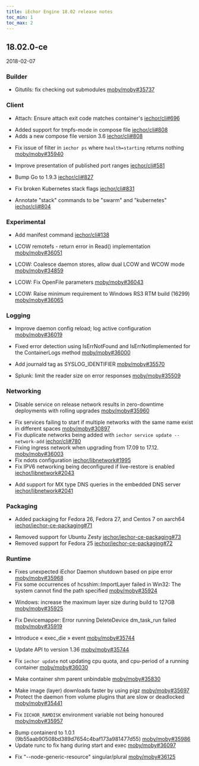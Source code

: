 ```yaml
---
title: iEchor Engine 18.02 release notes
toc_min: 1
toc_max: 2
---
```


## 18.02.0-ce
2018-02-07

### Builder

- Gitutils: fix checking out submodules [moby/moby#35737](https://github.com/moby/moby/pull/35737)

### Client

* Attach: Ensure attach exit code matches container's [iechor/cli#696](https://github.com/iechor/cli/pull/696)
+ Added support for tmpfs-mode in compose file [iechor/cli#808](https://github.com/iechor/cli/pull/808)
+ Adds a new compose file version 3.6 [iechor/cli#808](https://github.com/iechor/cli/pull/808)
- Fix issue of filter in `iechor ps` where `health=starting` returns nothing [moby/moby#35940](https://github.com/moby/moby/pull/35940)
+ Improve presentation of published port ranges [iechor/cli#581](https://github.com/iechor/cli/pull/581)
* Bump Go to 1.9.3 [iechor/cli#827](https://github.com/iechor/cli/pull/827)
- Fix broken Kubernetes stack flags [iechor/cli#831](https://github.com/iechor/cli/pull/831)
* Annotate "stack" commands to be "swarm" and "kubernetes" [iechor/cli#804](https://github.com/iechor/cli/pull/804)

### Experimental

+ Add manifest command [iechor/cli#138](https://github.com/iechor/cli/pull/138)
* LCOW remotefs - return error in Read() implementation [moby/moby#36051](https://github.com/moby/moby/pull/36051)
+ LCOW: Coalesce daemon stores, allow dual LCOW and WCOW mode [moby/moby#34859](https://github.com/moby/moby/pull/34859)
- LCOW: Fix OpenFile parameters [moby/moby#36043](https://github.com/moby/moby/pull/36043)
* LCOW: Raise minimum requirement to Windows RS3 RTM build (16299) [moby/moby#36065](https://github.com/moby/moby/pull/36065)

### Logging

* Improve daemon config reload; log active configuration [moby/moby#36019](https://github.com/moby/moby/pull/36019)
- Fixed error detection using IsErrNotFound and IsErrNotImplemented for the ContainerLogs method [moby/moby#36000](https://github.com/moby/moby/pull/36000)
+ Add journald tag as SYSLOG_IDENTIFIER [moby/moby#35570](https://github.com/moby/moby/pull/35570)
* Splunk: limit the reader size on error responses [moby/moby#35509](https://github.com/moby/moby/pull/35509)

### Networking

* Disable service on release network results in zero-downtime deployments with rolling upgrades [moby/moby#35960](https://github.com/moby/moby/pull/35960)
- Fix services failing to start if multiple networks with the same name exist in different spaces [moby/moby#30897](https://github.com/moby/moby/pull/30897)
- Fix duplicate networks being added with `iechor service update --network-add` [iechor/cli#780](https://github.com/iechor/cli/pull/780)
- Fixing ingress network when upgrading from 17.09 to 17.12. [moby/moby#36003](https://github.com/moby/moby/pull/36003)
- Fix ndots configuration [iechor/libnetwork#1995](https://github.com/iechor/libnetwork/pull/1995)
- Fix IPV6 networking being deconfigured if live-restore is enabled [iechor/libnetwork#2043](https://github.com/iechor/libnetwork/pull/2043)
+ Add support for MX type DNS queries in the embedded DNS server [iechor/libnetwork#2041](https://github.com/iechor/libnetwork/pull/2041)

### Packaging

+ Added packaging for Fedora 26, Fedora 27, and Centos 7 on aarch64 [iechor/iechor-ce-packaging#71](https://github.com/iechor/iechor-ce-packaging/pull/71)
- Removed support for Ubuntu Zesty [iechor/iechor-ce-packaging#73](https://github.com/iechor/iechor-ce-packaging/pull/73)
- Removed support for Fedora 25 [iechor/iechor-ce-packaging#72](https://github.com/iechor/iechor-ce-packaging/pull/72)

### Runtime

- Fixes unexpected iEchor Daemon shutdown based on pipe error [moby/moby#35968](https://github.com/moby/moby/pull/35968)
- Fix some occurrences of hcsshim::ImportLayer failed in Win32: The system cannot find the path specified [moby/moby#35924](https://github.com/moby/moby/pull/35924)
* Windows: increase the maximum layer size during build to 127GB [moby/moby#35925](https://github.com/moby/moby/pull/35925)
- Fix Devicemapper: Error running DeleteDevice dm_task_run failed [moby/moby#35919](https://github.com/moby/moby/pull/35919)
+ Introduce « exec_die » event [moby/moby#35744](https://github.com/moby/moby/pull/35744)
* Update API to version 1.36 [moby/moby#35744](https://github.com/moby/moby/pull/35744)
- Fix `iechor update` not updating cpu quota, and cpu-period of a running container [moby/moby#36030](https://github.com/moby/moby/pull/36030)
* Make container shm parent unbindable [moby/moby#35830](https://github.com/moby/moby/pull/35830)
+ Make image (layer) downloads faster by using pigz [moby/moby#35697](https://github.com/moby/moby/pull/35697)
+ Protect the daemon from volume plugins that are slow or deadlocked [moby/moby#35441](https://github.com/moby/moby/pull/35441)
- Fix `IECHOR_RAMDISK` environment variable not being honoured [moby/moby#35957](https://github.com/moby/moby/pull/35957)
* Bump containerd to 1.0.1 (9b55aab90508bd389d7654c4baf173a981477d55) [moby/moby#35986](https://github.com/moby/moby/pull/35986)
* Update runc to fix hang during start and exec [moby/moby#36097](https://github.com/moby/moby/pull/36097)
- Fix "--node-generic-resource" singular/plural [moby/moby#36125](https://github.com/moby/moby/pull/36125)

